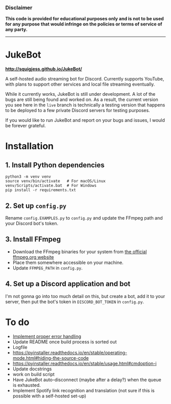 ### Disclaimer
**This code is provided for educational purposes only and is not to be used for any purpose that would infringe on the policies or terms of service of any party.**

------------------------

# JukeBot

**http://squigjess.github.io/JukeBot/**

A self-hosted audio streaming bot for Discord. Currently supports YouTube, with plans to support other services and local file streaming eventually.

While it currently works, JukeBot is still under development. A lot of the bugs are still being found and worked on. As a result, the current version you see here in the `live` branch is technically a testing version that happens to be deployed to a few private Discord servers for testing purposes.

If you would like to run JukeBot and report on your bugs and issues, I would be forever grateful.

# Installation

## 1. Install Python dependencies
    python3 -m venv venv
    source venv/bin/activate   # For macOS/Linux
    venv/Scripts/activate.bat  # For Windows
    pip install -r requirements.txt

## 2. Set up `config.py`
Rename `config.EXAMPLES.py` to `config.py` and update the FFmpeg path and your Discord bot's token.

## 3. Install FFmpeg
* Download the FFmpeg binaries for your system from [the official ffmpeg.org website](https://ffmpeg.org/download.html)
* Place them somewhere accessible on your machine.
* Update `FFMPEG_PATH` in `config.py`.

## 4. Set up a Discord application and bot
I'm not gonna go into too much detail on this, but create a bot, add it to your server, then put the bot's token in `DISCORD_BOT_TOKEN` in `config.py`.

# To do
* [Implement proper error handling](https://discordpy.readthedocs.io/en/stable/ext/commands/commands.html?highlight=on_command_error#error-handling)
* Update README once build process is sorted out
* Logfile
* https://pyinstaller.readthedocs.io/en/stable/operating-mode.html#hiding-the-source-code
* https://pyinstaller.readthedocs.io/en/stable/usage.html#cmdoption-i
* Update docstrings
* work on build script
* Have JukeBot auto-disconnect (maybe after a delay?) when the queue is exhausted.
* Implement Spotify link recognition and translation (not sure if this is possible with a self-hosted set-up)
<!-- * ~~Find out why compiled version doesn't launch a terminal window on Linux.~~
* ~~Move config to .json in anticipation of exe distribution~~
* ~~Add a way to clear the queue.~~
* ~~Function-ify redundant embed/dialog code in `!play`.~~
* ~~Work on a nicer-looking `!help` command.~~
* ~~Add a pretty `!queue` command.~~
* ~~Set up GitHub Pages website for JukeBot.~~
* ~~Re-implement `!skip`.~~
* ~~PySimpleGUI~~ -->
